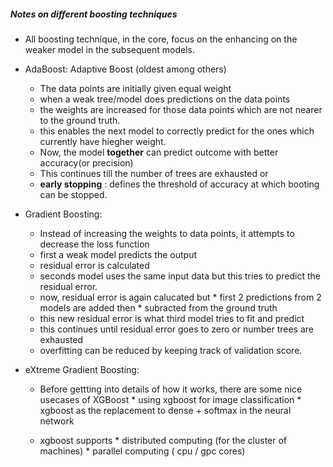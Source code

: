 ##### Notes on different boosting techniques

* All boosting technique, in the core, focus on the enhancing on the weaker model in the subsequent models.

* AdaBoost: Adaptive Boost (oldest among others)
    * The data points are initially given equal weight
    * when a weak tree/model does predictions on the data points
    * the weights are increased for those data points which are not nearer to the ground truth.
    * this enables the next model to correctly predict for the ones which currently have hiegher weight.
    * Now, the model **together** can predict outcome with better accuracy(or precision)
    * This continues till the number of trees are exhausted or
    * **early stopping** : defines the threshold of accuracy at which booting can be stopped.
    

* Gradient Boosting: 
   * Instead of increasing the weights to data points, it attempts to decrease the loss function
   * first a weak model predicts the output
   * residual error is calculated
   * seconds model uses the same input data but this tries to predict the residual error.
   * now, residual error is again calucated but 
         * first 2 predictions from 2 models are added then 
         * subracted from the ground truth
   * this new residual error is what third model tries to fit and predict
   * this continues until residual error goes to zero or number trees are exhausted
   * overfitting can be reduced by keeping track of validation score.

* eXtreme Gradient Boosting:
   * Before gettting into details of how it works, there are some nice usecases of XGBoost
         * using xgboost for image classification
         * xgboost as the replacement to dense + softmax in the neural network
         
   * xgboost supports 
         * distributed computing (for the cluster of machines) 
         * parallel computing ( cpu / gpc cores) 
